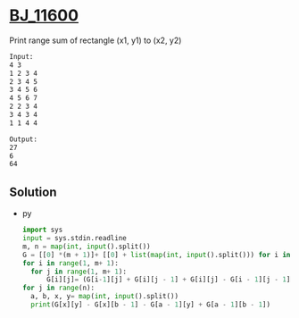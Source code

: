 # [BJ_11600](https://acmicpc.net/problem/11600)

Print range sum of rectangle (x1, y1) to (x2, y2)


```txt
Input:
4 3
1 2 3 4
2 3 4 5
3 4 5 6
4 5 6 7
2 2 3 4
3 4 3 4
1 1 4 4

Output:
27
6
64
```

## Solution

* py

  ```py
  import sys
  input = sys.stdin.readline
  m, n = map(int, input().split())
  G = [[0] *(m + 1)]+ [[0] + list(map(int, input().split())) for i in range(m)]
  for i in range(1, m+ 1):
    for j in range(1, m+ 1):
        G[i][j]= (G[i-1][j] + G[i][j - 1] + G[i][j] - G[i - 1][j - 1])
  for j in range(n):
    a, b, x, y= map(int, input().split())
    print(G[x][y] - G[x][b - 1] - G[a - 1][y] + G[a - 1][b - 1])
  ```
